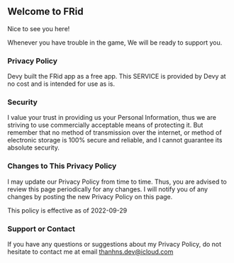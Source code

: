 ## Welcome to FRid

Nice to see you here!

Whenever you have trouble in the game, We will be ready to support you.

### Privacy Policy

Devy built the FRid app as a free app. This SERVICE is provided by Devy at no cost and is intended for use as is.

### Security

I value your trust in providing us your Personal Information, thus we are striving to use commercially acceptable means of protecting it. But remember that no method of transmission over the internet, or method of electronic storage is 100% secure and reliable, and I cannot guarantee its absolute security.

### Changes to This Privacy Policy

I may update our Privacy Policy from time to time. Thus, you are advised to review this page periodically for any changes. I will notify you of any changes by posting the new Privacy Policy on this page.

This policy is effective as of 2022-09-29

### Support or Contact

If you have any questions or suggestions about my Privacy Policy, do not hesitate to contact me at email thanhns.dev@icloud.com
